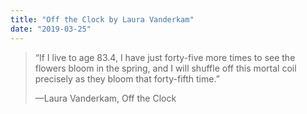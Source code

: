```yaml
---
title: "Off the Clock by Laura Vanderkam"
date: "2019-03-25"
---
```


> “If I live to age 83.4, I have just forty-five more times to see the flowers bloom in the spring, and I will shuffle off this mortal coil precisely as they bloom that forty-fifth time.”
> 
> —Laura Vanderkam, Off the Clock
